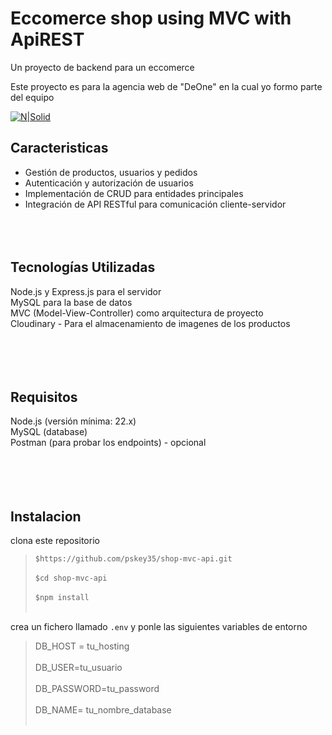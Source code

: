 # Eccomerce shop using MVC with ApiREST

 
 Un proyecto de backend para un eccomerce 


Este proyecto es para la agencia web de "DeOne" en la cual yo formo
parte del equipo<br>

[![N|Solid](https://firebasestorage.googleapis.com/v0/b/eccomerce-clyu.appspot.com/o/Recurso%203.svg?alt=media&token=891d9f22-163b-40a8-bada-65ce63cf7ef8)](https://nodesource.com/products/nsolid)

## Caracteristicas
- Gestión de productos, usuarios y pedidos<br>
- Autenticación y autorización de usuarios<br>
- Implementación de CRUD para entidades principales<br>
- Integración de API RESTful para comunicación cliente-servidor<br>
<br><br><br>
## Tecnologías Utilizadas
Node.js y Express.js para el servidor<br>
MySQL para la base de datos<br>
MVC (Model-View-Controller) como arquitectura de proyecto<br>
Cloudinary - Para el almacenamiento de imagenes de los productos <br>
<br><br><br><br>

## Requisitos
Node.js (versión mínima: 22.x)<br>
MySQL (database)<br>
Postman (para probar los endpoints) - opcional<br>
<br><br><br><br>



## Instalacion
clona este repositorio
>`$https://github.com/pskey35/shop-mvc-api.git` <br><br>
>`$cd shop-mvc-api`<br><br>
>`$npm install`
<br><br>

crea un fichero llamado ``.env`` y ponle las siguientes variables de entorno<br>
>DB_HOST = tu_hosting<br><br>
>DB_USER=tu_usuario<br><br>
>DB_PASSWORD=tu_password<br><br>
>DB_NAME= tu_nombre_database<br><br>








